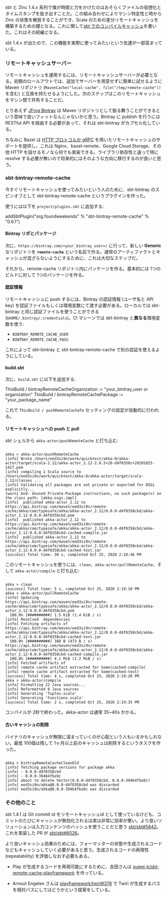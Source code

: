 sbt と Zinc 1.4.x 系列で僕が時間と力をかけたのはおそらくファイルの仮想化とタイムスタンプを抜き出すことだ。この組み合わせによりマシン特定性と時から Zinc の状態を解放することができ、Scala のための差分リモートキャッシュを構築するための礎となる。これに関して[sbt でのコンパイルキャッシュ](https://eed3si9n.com/ja/cached-compilation-for-sbt)を書いた。これはその続編となる。

sbt 1.4.x が出たので、この機能を実際に使ってみたいという気運が一部高まっている。

### リモートキャッシュサーバー

リモートキャッシュを運用するには、リモートキャッシュサーバーが必要となる。初期のロールアウトでは、追加でサーバーを用意せずに簡単に試せるように Maven リポジトリ (`MavenCache("local-cache", file("/tmp/remote-cache"))` を含む) と互換を持たせるようにした。次のステップはこのリモートキャッシュをマシン間で共有することだ。

とりあえず [JFrog Bintray](https://bintray.com/) は Maven リポジトリとして振る舞うことができるという意味で良いフィットなんじゃないかと思う。Bintray に publish を行うには RESTful API を経由する必要があって、それは sbt-bintray がカプセル化している。

ちなみに Bazel は [HTTP プロトコルか gRPC][1] を用いたリモートキャッシュのサポートを提供し、これは Nginx、bazel-remote、Google Cloud Storage、その他 HTTP を話せるモノなら何でも実装できる。ライブラリ依存性と違って特に resolve する必要が無いので将来的にはそのような方向に移行するのが良いと思う。

### sbt-bintray-remote-cache

今すぐリモートキャッシュを使ってみたいという人のために、sbt-bintray のスピンオフとして sbt-bintray-remote-cache というプラグインを作った。

使うには以下を `project/plugins.sbt` に追加する:

<scala>
addSbtPlugin("org.foundweekends" % "sbt-bintray-remote-cache" % "0.6.1")
</scala>

#### Bintray リポとパッケージ

次に、`https://bintray.com/<your_bintray_user>/` に行って、新しい **Generic** なリポジトリを **`remote-cache`** という名前で作る。通常のアーティファクトとキャッシュが混ざらないようにするために、これは大切なステップだ。

それから、remote-cache リポジトリ内にパッケージを作る。基本的には 1つのビルドに対して 1つのパッケージを作る。

#### 認証情報

リモートキャッシュに push するには、Bintray の認証情報 (ユーザ名と API key) を認証ファイルもしくは環境変数にて渡す必要がある。ローカルでは sbt-bintray と同じ認証ファイルを使うことができる (`$HOME/.bintray/.credentials`)。CI マシーンでは sbt-bintray と**異なる**環境変数を使う:

- `BINTRAY_REMOTE_CACHE_USER` 
- `BINTRAY_REMOTE_CACHE_PASS`

これによって sbt-bintray と sbt-bintray-remote-cache で別の認証を使えるようにしている。

#### build.sbt

次に、`build.sbt` に以下を追加する:

<scala>
ThisBuild / bintrayRemoteCacheOrganization := "your_bintray_user or organization"
ThisBuild / bintrayRemoteCachePackage := "your_package_name"
</scala>

これで `ThisBuild / pushRemoteCacheTo` セッティングの設定が自動的に行われる。

#### リモートキャッシュへの push と pull

sbt シェルから `akka-actor/pushRemoteCache` と打ち込む:

<code>
akka > akka-actor/pushRemoteCache
[info] Wrote /Users/eed3si9n/work/quicktest/akka-0/akka-actor/target/scala-2.12/akka-actor_2.12-2.6.5+28-d4f0358c+20201025-1417.pom
[info] compiling 1 Scala source to /Users/eed3si9n/work/quicktest/akka-0/akka-actor/target/scala-2.12/classes ...
[info] Validating all packages are set private or exported for OSGi explicitly...
[warn] bnd: Unused Private-Package instructions, no such package(s) on the class path: [akka.osgi.impl]
[info]  published akka-actor_2.12 to https://api.bintray.com/maven/eed3si9n/remote-cache/akka/com/typesafe/akka/akka-actor_2.12/0.0.0-d4f0358cbd/akka-actor_2.12-0.0.0-d4f0358cbd.pom
[info]  published akka-actor_2.12 to https://api.bintray.com/maven/eed3si9n/remote-cache/akka/com/typesafe/akka/akka-actor_2.12/0.0.0-d4f0358cbd/akka-actor_2.12-0.0.0-d4f0358cbd-cached-compile.jar
[info]  published akka-actor_2.12 to https://api.bintray.com/maven/eed3si9n/remote-cache/akka/com/typesafe/akka/akka-actor_2.12/0.0.0-d4f0358cbd/akka-actor_2.12-0.0.0-d4f0358cbd-cached-test.jar
[success] Total time: 30 s, completed Oct 25, 2020 2:18:46 PM
</code>

このリモートキャッシュを使うには、`clean`、`akka-actor/pullRemoteCache`、そして `akka-actor/compile` と打ち込む:

<code>
akka > clean
[success] Total time: 5 s, completed Oct 25, 2020 2:19:10 PM
akka > akka-actor/pullRemoteCache
[info] Updating
https://api.bintray.com/maven/eed3si9n/remote-cache/akka/com/typesafe/akka/akka-actor_2.12/0.0.0-d4f0358cbd/akka-actor_2.12-0.0.0-d4f0358cbd.pom
  100.0% [##########] 1.5 KiB (1.4 KiB / s)
[info] Resolved  dependencies
[info] Fetching artifacts of
https://api.bintray.com/maven/eed3si9n/remote-cache/akka/com/typesafe/akka/akka-actor_2.12/0.0.0-d4f0358cbd/akka-actor_2.12-0.0.0-d4f0358cbd-cached-test.jar
  100.0% [##########] 388 B (473 B / s)
https://api.bintray.com/maven/eed3si9n/remote-cache/akka/com/typesafe/akka/akka-actor_2.12/0.0.0-d4f0358cbd/akka-actor_2.12-0.0.0-d4f0358cbd-cached-compile.jar
  100.0% [##########] 4.1 MiB (2.2 MiB / s)
[info] Fetched artifacts of
[info] remote cache artifact extracted for Some(cached-compile)
[info] remote cache artifact extracted for Some(cached-test)
[success] Total time: 4 s, completed Oct 25, 2020 2:19:20 PM
akka > akka-actor/compile
[info] Formatting 22 Java sources...
[info] Reformatted 0 Java sources
[info] Generating 'Tuples.scala'
[info] Generating 'Functions.scala'
[success] Total time: 2 s, completed Oct 25, 2020 2:19:35 PM
</code>

コンパイルが 2秒で終わった。akka-actor は通常 35~40s かかる。

#### 古いキャッシュの削除

バイナリのキャッシュが無限に溜まっていくのが心配という人もいるかもしれない。最低 100個は残して 1ヶ月以上前のキャッシュは削除するというタスクを作った。

<code>
akka > bintrayRemoteCacheCleanOld
[info] fetching package versions for package akka
[info] - 0.0.0-d4f0358cbd
[info] - 0.0.0-394b4fba9c
[info] about to delete Vector(0.0.0-d4f0358cbd, 0.0.0-394b4fba9c)
[info] eed3si9n/akka@0.0.0-d4f0358cbd was discarded
[info] eed3si9n/akka@0.0.0-394b4fba9c was discarded
</code>

### その他のこと

sbt 1.4.1 は Git commit id をリモートキャッシュid として使っているけども、コミットのたびにキャッシュが無効化されるは実は非常に効率が悪い。より良いソリューションは入力コンテンツのハッシュを使うことだと思う [sbt/sbt#5842](https://github.com/sbt/sbt/issues/5842)。これを実装した PR が [sbt/sbt#6026](https://github.com/sbt/sbt/pull/6026)。

より良いキャッシュ効果のためには、フォーマッターの状態や生成されるコードなどもキャッシュしていく必要があると思う。生成されるコードの再現性 (repeatability) を評価しなおす必要もある。

- Play が生成するコードを再現可能にするために、吉田さんは [xuwei-k/sbt-remote-cache-playframework](https://github.com/xuwei-k/sbt-remote-cache-playframework) を作っている。
- Arnout Engelen さんは [playframework/twirl#378](https://github.com/playframework/twirl/pull/378) で Twirl が生成するパスを相対パスにしてはどうかという提案をしている。

  [1]: https://docs.bazel.build/versions/2.0.0/remote-caching.html

